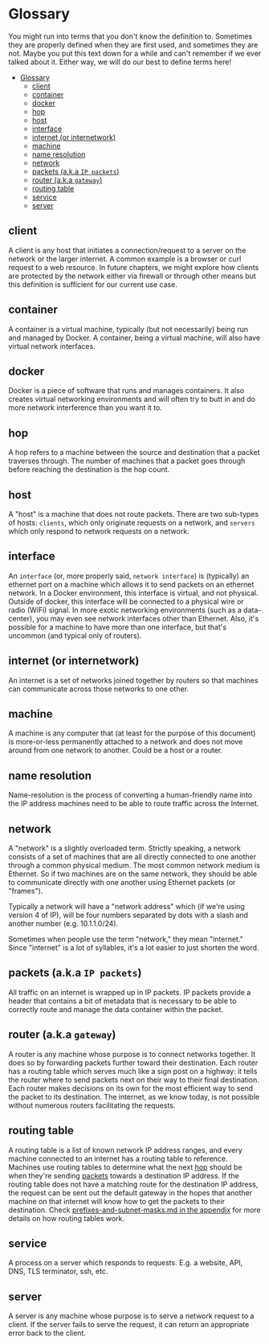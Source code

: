 # Glossary

You might run into terms that you don't know the definition to. Sometimes they are properly defined when they are first used, and sometimes they are not. Maybe you put this text down for a while and can't remember if we ever talked about it. Either way, we will do our best to define terms here!

- [Glossary](#glossary)
  - [client](#client)
  - [container](#container)
  - [docker](#docker)
  - [hop](#hop)
  - [host](#host)
  - [interface](#interface)
  - [internet (or internetwork)](#internet-or-internetwork)
  - [machine](#machine)
  - [name resolution](#name-resolution)
  - [network](#network)
  - [packets (a.k.a `IP packets`)](#packets-aka-ip-packets)
  - [router (a.k.a `gateway`)](#router-aka-gateway)
  - [routing table](#routing-table)
  - [service](#service)
  - [server](#server)

## client

A client is any host that initiates a connection/request to a server on the network or the larger internet. A common example is a browser or curl request to a web resource. In future chapters, we might explore how clients are protected by the network either via firewall or through other means but this definition is sufficient for our current use case.

## container

A container is a virtual machine, typically (but not necessarily) being run and managed by Docker. A container, being a virtual machine, will also have virtual network interfaces.

## docker

Docker is a piece of software that runs and manages containers. It also creates virtual networking environments and will often try to butt in and do more network interference than you want it to.

## hop

A hop refers to a machine between the source and destination that a packet traverses through. The number of machines that a packet goes through before reaching the destination is the hop count.

## host

A "host" is a machine that does not route packets. There are two sub-types of hosts: `clients`, which only originate requests on a network, and `servers` which only respond to network requests on a network.

## interface

An `interface` (or, more properly said, `network interface`) is (typically) an ethernet port on a machine which allows it to send packets on an ethernet network. In a Docker environment, this interface is virtual, and not physical. Outside of docker, this interface will be connected to a physical wire or radio (WiFi) signal. In more exotic networking environments (such as a data-center), you may even see network interfaces other than Ethernet. Also, it's possible for a machine to have more than one interface, but that's uncommon (and typical only of routers).

## internet (or internetwork)

An internet is a set of networks joined together by routers so that machines can communicate across those networks to one other.

## machine

A machine is any computer that (at least for the purpose of this document) is more-or-less permanently attached to a network and does not move around from one network to another. Could be a host or a router.

## name resolution

Name-resolution is the process of converting a human-friendly name into the IP address machines need to be able to route traffic across the Internet.

## network

A "network" is a slightly overloaded term. Strictly speaking, a network consists of a set of machines that are all directly connected to one another through a common physical medium. The most common network medium is Ethernet. So if two machines are on the same network, they should be able to communicate directly with one another using Ethernet packets (or "frames").

Typically a network will have a "network address" which (if we're using version 4 of IP), will be four numbers separated by dots with a slash and another number (e.g. 10.1.1.0/24).

Sometimes when people use the term "network," they mean "internet." Since "internet" is a lot of syllables, it's a lot easier to just shorten the word.

## packets (a.k.a `IP packets`)

All traffic on an internet is wrapped up in IP packets. IP packets provide a header that contains a bit of metadata that is necessary to be able to correctly route and manage the data container within the packet.

## router (a.k.a `gateway`)

A router is any machine whose purpose is to connect networks together. It does so by forwarding packets further toward their destination. Each router has a routing table which serves much like a sign post on a highway: it tells the router where to send packets next on their way to their final destination. Each router makes decisions on its own for the most efficient way to send the packet to its destination. The internet, as we know today, is not possible without numerous routers facilitating the requests.

## routing table

A routing table is a list of known network IP address ranges, and every machine connected to an internet has a routing table to reference. Machines use routing tables to determine what the next [hop](#hop) should be when they're sending [packets](#packets-aka-ip-packets) towards a destination IP address. If the routing table does not have a matching route for the destination IP address, the request can be sent out the default gateway in the hopes that another machine on that internet will know how to get the packets to their destination. Check [prefixes-and-subnet-masks.md in the appendix](../appendix/prefixes-and-subnet-masks.md) for more details on how routing tables work.

## service

A process on a server which responds to requests. E.g. a website, API, DNS, TLS terminator, ssh, etc.

## server

A server is any machine whose purpose is to serve a network request to a client. If the server fails to serve the request, it can return an appropriate error back to the client.

